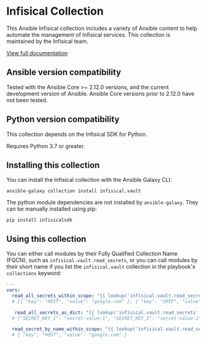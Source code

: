 # Infisical Collection
This Ansible Infisical collection includes a variety of Ansible content to help automate the management of Infisical services. This collection is maintained by the Infisical team.

[View full documentation](https://galaxy.ansible.com/ui/repo/published/infisical/vault/)

## Ansible version compatibility

Tested with the Ansible Core >= 2.12.0 versions, and the current development version of Ansible. Ansible Core versions prior to 2.12.0 have not been tested.

## Python version compatibility

This collection depends on the Infisical SDK for Python. 

Requires Python 3.7 or greater.

## Installing this collection

You can install the Infisical collection with the Ansible Galaxy CLI:

    ansible-galaxy collection install infisical.vault

The python module dependencies are not installed by `ansible-galaxy`.  They can
be manually installed using pip:

    pip install infisicalsdk

## Using this collection

You can either call modules by their Fully Qualified Collection Name (FQCN), such as `infisical.vault.read_secrets`, or you can call modules by their short name if you list the `infisical.vault` collection in the playbook's `collections` keyword:

```yaml
---
vars:
  read_all_secrets_within_scope: "{{ lookup('infisical.vault.read_secrets', universal_auth_client_id='<>', universal_auth_client_secret='<>', project_id='<>', path='/', env_slug='dev', url='https://spotify.infisical.com') }}"
  # [{ "key": "HOST", "value": "google.com" }, { "key": "SMTP", "value": "gmail.smtp.edu" }]

   read_all_secrets_as_dict: "{{ lookup('infisical.vault.read_secrets', universal_auth_client_id='<>', universal_auth_client_secret='<>', project_id='<>', path='/', env_slug='dev', as_dict=True, url='https://spotify.infisical.com') }}"
  # {"SECRET_KEY_1": "secret-value-1", "SECRET_KEY_2": "secret-value-2"} -> Can be accessed as secrets.SECRET_KEY_1

  read_secret_by_name_within_scope: "{{ lookup('infisical.vault.read_secrets', universal_auth_client_id='<>', universal_auth_client_secret='<>', project_id='<>', path='/', env_slug='dev', secret_name='HOST', url='https://spotify.infisical.com') }}"
  # { "key": "HOST", "value": "google.com" }
```

